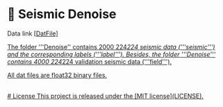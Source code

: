 # 🌟 Seismic Denoise

  Data link [<a href='https://mailustceducn-my.sharepoint.com/:f:/g/personal/hanlins_mail_ustc_edu_cn/EnUGPcGo-hFFhrr2T4-wvSIB4KCQQJphdONXvaO1FOr_WA?e=rP057b' target='_blank'>DatFile]

The folder '''Denoise'' contains 2000 224*224 seismic data ('''seismic''') and the corresponding labels ('''label'''). Besides, the folder '''Denoise''' contains 4000 224*224 validation seismic data ('''field''').

All dat files are float32 binary files.

<br>
<div>
# License
This project is released under the [MIT license](LICENSE).

